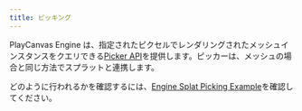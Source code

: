 ```yaml
---
title: ピッキング
---
```


PlayCanvas Engine は、指定されたピクセルでレンダリングされたメッシュインスタンスをクエリできる[Picker API](https://api.playcanvas.com/engine/classes/Picker.html)を提供します。ピッカーは、メッシュの場合と同じ方法でスプラットと連携します。

どのように行われるかを確認するには、[Engine Splat Picking Example](https://playcanvas.github.io/#/gaussian-splatting/picking)を確認してください。

